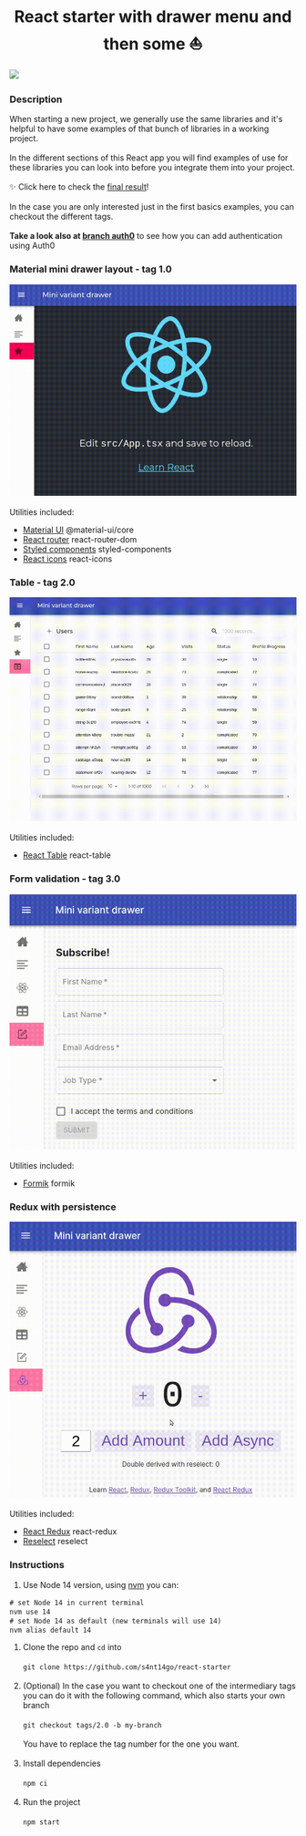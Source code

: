 <h1 align="center">React starter with drawer menu and then some ⛵ </h1>
<a href="https://app.netlify.com/sites/react-starter-s4nt14go/deploys">
  <img src="https://api.netlify.com/api/v1/badges/34293617-ab62-4b61-a6e5-630a044b3e10/deploy-status" />
</a>

### Description

When starting a new project, we generally use the same libraries and it's helpful to have some examples of that bunch of libraries in a working project.<br /><br />
In the different sections of this React app you will find examples of use for these libraries you can look into before you integrate them into your project.<br /><br />
✨ Click here to check the <a href="https://react-starter-s4nt14go.netlify.app" target="_blank">final result</a>!<br /><br />
In the case you are only interested just in the first basics examples, you can checkout the different tags.<br /><br />
**Take a look also at [branch auth0](https://github.com/s4nt14go/react-starter/tree/auth0)** to see how you can add authentication using Auth0<br /> 
### Material mini drawer layout - tag 1.0<br />
![tag 1.0](./demo/tag1.gif)<br /><br />
Utilities included:
* [Material UI](https://material-ui.com) @material-ui/core
* [React router](https://reactrouter.com/web) react-router-dom
* [Styled components](https://styled-components.com) styled-components
* [React icons](https://react-icons.netlify.com) react-icons

### Table - tag 2.0<br />
![tag 2.0](./demo/tag2.gif)<br /><br />
Utilities included:
* [React Table](https://react-table-omega.vercel.app) react-table

### Form validation - tag 3.0<br />
![tag 3.0](./demo/tag3.gif)<br /><br />
Utilities included:
* [Formik](https://formik.org) formik

### Redux with persistence<br />
![final](./demo/final.gif)<br /><br />
Utilities included:
* [React Redux](https://react-redux.js.org) react-redux
* [Reselect](https://github.com/reduxjs/reselect) reselect

### Instructions

1. Use Node 14 version, using [nvm](https://github.com/nvm-sh/nvm) you can:
```
# set Node 14 in current terminal
nvm use 14
# set Node 14 as default (new terminals will use 14)
nvm alias default 14
```
1. Clone the repo and `cd` into<br /><br />
`git clone https://github.com/s4nt14go/react-starter`<br /><br />
1. (Optional) In the case you want to checkout one of the intermediary tags you can do it with the following command, which also starts your own branch<br /><br />
`git checkout tags/2.0 -b my-branch`<br /><br />
You have to replace the tag number for the one you want.<br /><br />
1. Install dependencies<br /><br />
`npm ci`<br /><br />
1. Run the project<br /><br />
`npm start`

